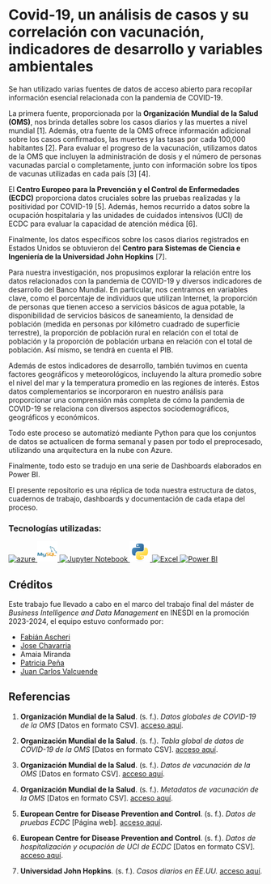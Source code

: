 # Covid-19, un análisis de casos y su correlación con vacunación, indicadores de desarrollo y variables ambientales

Se han utilizado varias fuentes de datos de acceso abierto para recopilar información esencial relacionada con la pandemia de COVID-19.

La primera fuente, proporcionada por la **Organización Mundial de la Salud (OMS)**, nos brinda detalles sobre los casos diarios y las muertes a nivel mundial [1]. Además, otra fuente de la OMS ofrece información adicional sobre los casos confirmados, las muertes y las tasas por cada 100,000 habitantes [2]. Para evaluar el progreso de la vacunación, utilizamos datos de la OMS que incluyen la administración de dosis y el número de personas vacunadas parcial o completamente, junto con información sobre los tipos de vacunas utilizadas en cada país [3] [4].

El **Centro Europeo para la Prevención y el Control de Enfermedades (ECDC)** proporciona datos cruciales sobre las pruebas realizadas y la positividad por COVID-19 [5]. Además, hemos recurrido a datos sobre la ocupación hospitalaria y las unidades de cuidados intensivos (UCI) de ECDC para evaluar la capacidad de atención médica [6].

Finalmente, los datos específicos sobre los casos diarios registrados en Estados Unidos se obtuvieron del **Centro para Sistemas de Ciencia e Ingeniería de la Universidad John Hopkins** [7].

Para nuestra investigación, nos propusimos explorar la relación entre los datos relacionados con la pandemia de COVID-19 y diversos indicadores de desarrollo del Banco Mundial. En particular, nos centramos en variables clave, como el porcentaje de individuos que utilizan Internet, la proporción de personas que tienen acceso a servicios básicos de agua potable, la disponibilidad de servicios básicos de saneamiento, la densidad de población (medida en personas por kilómetro cuadrado de superficie terrestre), la proporción de población rural en relación con el total de población y la proporción de población urbana en relación con el total de población. Así mismo, se tendrá en cuenta el PIB.

Además de estos indicadores de desarrollo, también tuvimos en cuenta factores geográficos y meteorológicos, incluyendo la altura promedio sobre el nivel del mar y la temperatura promedio en las regiones de interés. Estos datos complementarios se incorporaron en nuestro análisis para proporcionar una comprensión más completa de cómo la pandemia de COVID-19 se relaciona con diversos aspectos sociodemográficos, geográficos y económicos.

Todo este proceso se automatizó mediante Python para que los conjuntos de datos se actualicen de forma semanal y pasen por todo el preprocesado, utilizando una arquitectura en la nube con Azure.

Finalmente, todo esto se tradujo en una serie de Dashboards elaborados en Power BI.

El presente repositorio es una réplica de toda nuestra estructura de datos, cuadernos de trabajo, dashboards y documentación de cada etapa del proceso.


<h3 align="left">Tecnologías utilizadas:</h3>
<p align="left">
  <a href="https://azure.microsoft.com/en-in/" target="_blank" rel="noreferrer">
    <img src="https://www.vectorlogo.zone/logos/microsoft_azure/microsoft_azure-icon.svg" alt="azure" width="40" height="40"/>
  </a>
  <a href="https://www.mysql.com/" target="_blank" rel="noreferrer">
    <img src="https://raw.githubusercontent.com/devicons/devicon/master/icons/mysql/mysql-original-wordmark.svg" alt="mysql" width="40" height="40"/>
  </a>
  <a href="https://jupyter.org/" target="_blank" rel="noreferrer">
    <img src="https://seeklogo.com/images/J/jupyter-logo-A91705F539-seeklogo.com.png" alt="Jupyter Notebook" width="40" height="40"/>
  </a>
  <a href="https://www.python.org" target="_blank" rel="noreferrer">
    <img src="https://raw.githubusercontent.com/devicons/devicon/master/icons/python/python-original.svg" alt="python" width="40" height="40"/>
  </a>
  <a href="https://www.microsoft.com/en-us/microsoft-365/excel" target="_blank" rel="noreferrer">
    <img src="https://upload.wikimedia.org/wikipedia/commons/3/34/Microsoft_Office_Excel_%282019%E2%80%93present%29.svg" alt="Excel" width="40" height="40"/>
  </a>
  <a href="https://powerbi.microsoft.com/en-us/" target="_blank" rel="noreferrer">
    <img src="https://static.wikia.nocookie.net/logopedia/images/8/8c/Kisspng-power-bi-business-intelligence-microsoft-azure-mic-office-365-d-nieuwe-cloud-omgeving-dynamics-on-5be7b365088c80.991032501541911397035.png/revision/latest/scale-to-width-down/1200?cb=20200213050332" alt="Power BI" width="40" height="40"/>
  </a>
</p>

## Créditos

Este trabajo fue llevado a cabo en el marco del trabajo final del máster de _Business Intelligence and Data Management_ en INESDI en la promoción 2023-2024, el equipo estuvo conformado por:

- [Fabián Ascheri](https://www.linkedin.com/in/fabian-ascheri-26456a2b/)
- [Jose Chavarria](https://www.linkedin.com/in/jose-chavarria-ab911a54/)
- Amaia Miranda
- [Patricia Peña](https://www.linkedin.com/in/patricia-pena-torres/)
- [Juan Carlos Valcuende](https://www.linkedin.com/in/juan-carlos-valcuende-alaez-b5952ba1/)

## Referencias


1. **Organización Mundial de la Salud**. (s. f.). *Datos globales de COVID-19 de la OMS* [Datos en formato CSV]. [acceso aquí](https://covid19.who.int/WHO-COVID-19-global-data.csv).

2. **Organización Mundial de la Salud**. (s. f.). *Tabla global de datos de COVID-19 de la OMS* [Datos en formato CSV]. [acceso aquí](https://covid19.who.int/WHO-COVID-19-global-table-data.csv).

3. **Organización Mundial de la Salud**. (s. f.). *Datos de vacunación de la OMS* [Datos en formato CSV]. [acceso aquí](https://covid19.who.int/who-data/vaccination-data.csv).

4. **Organización Mundial de la Salud**. (s. f.). *Metadatos de vacunación de la OMS* [Datos en formato CSV]. [acceso aquí](https://covid19.who.int/who-data/vaccination-metadata.csv).

5. **European Centre for Disease Prevention and Control**. (s. f.). *Datos de pruebas ECDC* [Página web]. [acceso aquí](https://opendata.ecdc.europa.eu/covid19/testing/).

6. **European Centre for Disease Prevention and Control**. (s. f.). *Datos de hospitalización y ocupación de UCI de ECDC* [Datos en formato CSV]. [acceso aquí](https://www.ecdc.europa.eu/en/publications-data/download-data-hospital-and-icu-admission-rates-and-current-occupancy-covid-19).

7. **Universidad John Hopkins**. (s. f.). *Casos diarios en EE.UU.* [acceso aquí](https://github.com/CSSEGISandData/COVID-19/tree/master/csse_covid_19_data/csse_covid_19_daily_reports_us).
